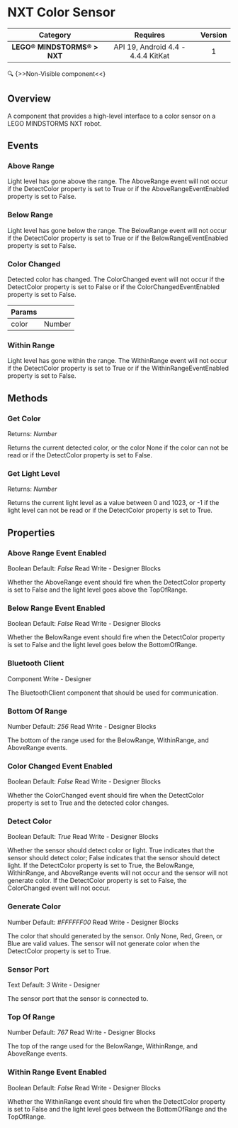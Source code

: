 # NXT Color Sensor

| Category | Requires | Version |
|:--------:|:-------:|:--------:|
|**LEGO® MINDSTORMS® > NXT**|<span class="chip chip-any">API 19, Android 4.4 - 4.4.4 KitKat</span>|<span class="chip chip-number">1</span>|

:mag: {>>Non-Visible component<<}

## Overview

A component that provides a high-level interface to a color sensor on a LEGO MINDSTORMS NXT robot.

## Events

### Above Range

Light level has gone above the range. The AboveRange event will not occur if the DetectColor property is set to True or if the AboveRangeEventEnabled property is set to False.

<div class="block" ai2-block="event" not-rendered="true" value="%7B%22componentName%22:%20%22NXT%20Color%20Sensor%22,%20%22name%22:%20%22Above%20Range%22,%20%22param%22:%20%5B%5D%7D"></div>

### Below Range

Light level has gone below the range. The BelowRange event will not occur if the DetectColor property is set to True or if the BelowRangeEventEnabled property is set to False.

<div class="block" ai2-block="event" not-rendered="true" value="%7B%22componentName%22:%20%22NXT%20Color%20Sensor%22,%20%22name%22:%20%22Below%20Range%22,%20%22param%22:%20%5B%5D%7D"></div>

### Color Changed

Detected color has changed. The ColorChanged event will not occur if the DetectColor property is set to False or if the ColorChangedEventEnabled property is set to False.

<div class="block" ai2-block="event" not-rendered="true" value="%7B%22componentName%22:%20%22NXT%20Color%20Sensor%22,%20%22name%22:%20%22Color%20Changed%22,%20%22param%22:%20%5B%22color%22%5D%7D"></div>

| Params | []() |
|--------|------|
|color|<span class="chip chip-number">Number</span>|

### Within Range

Light level has gone within the range. The WithinRange event will not occur if the DetectColor property is set to True or if the WithinRangeEventEnabled property is set to False.

<div class="block" ai2-block="event" not-rendered="true" value="%7B%22componentName%22:%20%22NXT%20Color%20Sensor%22,%20%22name%22:%20%22Within%20Range%22,%20%22param%22:%20%5B%5D%7D"></div>

## Methods

### Get Color

<span class="chip chip-number">Returns: <i>Number</i></span>

Returns the current detected color, or the color None if the color can not be read or if the DetectColor property is set to False.

<div class="block" ai2-block="method" not-rendered="true" value="%7B%22componentName%22:%20%22NXT%20Color%20Sensor%22,%20%22name%22:%20%22Get%20Color%22,%20%22output%22:%20true,%20%22param%22:%20%5B%5D%7D"></div>

### Get Light Level

<span class="chip chip-number">Returns: <i>Number</i></span>

Returns the current light level as a value between 0 and 1023, or -1 if the light level can not be read or if the DetectColor property is set to True.

<div class="block" ai2-block="method" not-rendered="true" value="%7B%22componentName%22:%20%22NXT%20Color%20Sensor%22,%20%22name%22:%20%22Get%20Light%20Level%22,%20%22output%22:%20true,%20%22param%22:%20%5B%5D%7D"></div>

## Properties

### Above Range Event Enabled

<span style="user-select: none;"><span class="chip chip-boolean">Boolean</span>&#32;<span class="chip chip-boolean">Default: <i>False</i></span>&#32;&#32;&#32;&#32;&#32;&#32;&#32;&#32;&#32;&#32;<span class="chip chip-rw">Read</span>&#32;<span class="chip chip-rw">Write</span>&#32;-&#32;<span class="chip chip-bd">Designer</span>&#32;<span class="chip chip-bd">Blocks</span>&#32;</span>

Whether the AboveRange event should fire when the DetectColor property is set to False and the light level goes above the TopOfRange.

<div class="block" ai2-block="property" not-rendered="true" value="%7B%22componentName%22:%20%22NXT%20Color%20Sensor%22,%20%22name%22:%20%22Above%20Range%20Event%20Enabled%22,%20%22getter%22:%20true%7D"></div>
<div class="block" ai2-block="property" not-rendered="true" value="%7B%22componentName%22:%20%22NXT%20Color%20Sensor%22,%20%22name%22:%20%22Above%20Range%20Event%20Enabled%22,%20%22getter%22:%20false%7D"></div>

### Below Range Event Enabled

<span style="user-select: none;"><span class="chip chip-boolean">Boolean</span>&#32;<span class="chip chip-boolean">Default: <i>False</i></span>&#32;&#32;&#32;&#32;&#32;&#32;&#32;&#32;&#32;&#32;<span class="chip chip-rw">Read</span>&#32;<span class="chip chip-rw">Write</span>&#32;-&#32;<span class="chip chip-bd">Designer</span>&#32;<span class="chip chip-bd">Blocks</span>&#32;</span>

Whether the BelowRange event should fire when the DetectColor property is set to False and the light level goes below the BottomOfRange.

<div class="block" ai2-block="property" not-rendered="true" value="%7B%22componentName%22:%20%22NXT%20Color%20Sensor%22,%20%22name%22:%20%22Below%20Range%20Event%20Enabled%22,%20%22getter%22:%20true%7D"></div>
<div class="block" ai2-block="property" not-rendered="true" value="%7B%22componentName%22:%20%22NXT%20Color%20Sensor%22,%20%22name%22:%20%22Below%20Range%20Event%20Enabled%22,%20%22getter%22:%20false%7D"></div>

### Bluetooth Client

<span style="user-select: none;"><span class="chip chip-component">Component</span>&#32;&#32;&#32;&#32;&#32;&#32;&#32;&#32;&#32;&#32;<span class="chip chip-rw">Write</span>&#32;-&#32;<span class="chip chip-bd">Designer</span>&#32;</span>

The BluetoothClient component that should be used for communication.

### Bottom Of Range

<span style="user-select: none;"><span class="chip chip-number">Number</span>&#32;<span class="chip chip-number">Default: <i>256</i></span>&#32;&#32;&#32;&#32;&#32;&#32;&#32;&#32;&#32;&#32;<span class="chip chip-rw">Read</span>&#32;<span class="chip chip-rw">Write</span>&#32;-&#32;<span class="chip chip-bd">Designer</span>&#32;<span class="chip chip-bd">Blocks</span>&#32;</span>

The bottom of the range used for the BelowRange, WithinRange, and AboveRange events.

<div class="block" ai2-block="property" not-rendered="true" value="%7B%22componentName%22:%20%22NXT%20Color%20Sensor%22,%20%22name%22:%20%22Bottom%20Of%20Range%22,%20%22getter%22:%20true%7D"></div>
<div class="block" ai2-block="property" not-rendered="true" value="%7B%22componentName%22:%20%22NXT%20Color%20Sensor%22,%20%22name%22:%20%22Bottom%20Of%20Range%22,%20%22getter%22:%20false%7D"></div>

### Color Changed Event Enabled

<span style="user-select: none;"><span class="chip chip-boolean">Boolean</span>&#32;<span class="chip chip-boolean">Default: <i>False</i></span>&#32;&#32;&#32;&#32;&#32;&#32;&#32;&#32;&#32;&#32;<span class="chip chip-rw">Read</span>&#32;<span class="chip chip-rw">Write</span>&#32;-&#32;<span class="chip chip-bd">Designer</span>&#32;<span class="chip chip-bd">Blocks</span>&#32;</span>

Whether the ColorChanged event should fire when the DetectColor property is set to True and the detected color changes.

<div class="block" ai2-block="property" not-rendered="true" value="%7B%22componentName%22:%20%22NXT%20Color%20Sensor%22,%20%22name%22:%20%22Color%20Changed%20Event%20Enabled%22,%20%22getter%22:%20true%7D"></div>
<div class="block" ai2-block="property" not-rendered="true" value="%7B%22componentName%22:%20%22NXT%20Color%20Sensor%22,%20%22name%22:%20%22Color%20Changed%20Event%20Enabled%22,%20%22getter%22:%20false%7D"></div>

### Detect Color

<span style="user-select: none;"><span class="chip chip-boolean">Boolean</span>&#32;<span class="chip chip-boolean">Default: <i>True</i></span>&#32;&#32;&#32;&#32;&#32;&#32;&#32;&#32;&#32;&#32;<span class="chip chip-rw">Read</span>&#32;<span class="chip chip-rw">Write</span>&#32;-&#32;<span class="chip chip-bd">Designer</span>&#32;<span class="chip chip-bd">Blocks</span>&#32;</span>

Whether the sensor should detect color or light. True indicates that the sensor should detect color; False indicates that the sensor should detect light. If the DetectColor property is set to True, the BelowRange, WithinRange, and AboveRange events will not occur and the sensor will not generate color. If the DetectColor property is set to False, the ColorChanged event will not occur.

<div class="block" ai2-block="property" not-rendered="true" value="%7B%22componentName%22:%20%22NXT%20Color%20Sensor%22,%20%22name%22:%20%22Detect%20Color%22,%20%22getter%22:%20true%7D"></div>
<div class="block" ai2-block="property" not-rendered="true" value="%7B%22componentName%22:%20%22NXT%20Color%20Sensor%22,%20%22name%22:%20%22Detect%20Color%22,%20%22getter%22:%20false%7D"></div>

### Generate Color

<span style="user-select: none;"><span class="chip chip-number">Number</span>&#32;<span class="chip chip-number" style="background-color: #FFFFFF;">Default: <i>#FFFFFF00</i></span>&#32;&#32;&#32;&#32;&#32;&#32;&#32;&#32;&#32;&#32;<span class="chip chip-rw">Read</span>&#32;<span class="chip chip-rw">Write</span>&#32;-&#32;<span class="chip chip-bd">Designer</span>&#32;<span class="chip chip-bd">Blocks</span>&#32;</span>

The color that should generated by the sensor. Only None, Red, Green, or Blue are valid values. The sensor will not generate color when the DetectColor property is set to True.

<div class="block" ai2-block="property" not-rendered="true" value="%7B%22componentName%22:%20%22NXT%20Color%20Sensor%22,%20%22name%22:%20%22Generate%20Color%22,%20%22getter%22:%20true%7D"></div>
<div class="block" ai2-block="property" not-rendered="true" value="%7B%22componentName%22:%20%22NXT%20Color%20Sensor%22,%20%22name%22:%20%22Generate%20Color%22,%20%22getter%22:%20false%7D"></div>

### Sensor Port

<span style="user-select: none;"><span class="chip chip-text">Text</span>&#32;<span class="chip chip-text">Default: <i>3</i></span>&#32;&#32;&#32;&#32;&#32;&#32;&#32;&#32;&#32;&#32;<span class="chip chip-rw">Write</span>&#32;-&#32;<span class="chip chip-bd">Designer</span>&#32;</span>

The sensor port that the sensor is connected to.

### Top Of Range

<span style="user-select: none;"><span class="chip chip-number">Number</span>&#32;<span class="chip chip-number">Default: <i>767</i></span>&#32;&#32;&#32;&#32;&#32;&#32;&#32;&#32;&#32;&#32;<span class="chip chip-rw">Read</span>&#32;<span class="chip chip-rw">Write</span>&#32;-&#32;<span class="chip chip-bd">Designer</span>&#32;<span class="chip chip-bd">Blocks</span>&#32;</span>

The top of the range used for the BelowRange, WithinRange, and AboveRange events.

<div class="block" ai2-block="property" not-rendered="true" value="%7B%22componentName%22:%20%22NXT%20Color%20Sensor%22,%20%22name%22:%20%22Top%20Of%20Range%22,%20%22getter%22:%20true%7D"></div>
<div class="block" ai2-block="property" not-rendered="true" value="%7B%22componentName%22:%20%22NXT%20Color%20Sensor%22,%20%22name%22:%20%22Top%20Of%20Range%22,%20%22getter%22:%20false%7D"></div>

### Within Range Event Enabled

<span style="user-select: none;"><span class="chip chip-boolean">Boolean</span>&#32;<span class="chip chip-boolean">Default: <i>False</i></span>&#32;&#32;&#32;&#32;&#32;&#32;&#32;&#32;&#32;&#32;<span class="chip chip-rw">Read</span>&#32;<span class="chip chip-rw">Write</span>&#32;-&#32;<span class="chip chip-bd">Designer</span>&#32;<span class="chip chip-bd">Blocks</span>&#32;</span>

Whether the WithinRange event should fire when the DetectColor property is set to False and the light level goes between the BottomOfRange and the TopOfRange.

<div class="block" ai2-block="property" not-rendered="true" value="%7B%22componentName%22:%20%22NXT%20Color%20Sensor%22,%20%22name%22:%20%22Within%20Range%20Event%20Enabled%22,%20%22getter%22:%20true%7D"></div>
<div class="block" ai2-block="property" not-rendered="true" value="%7B%22componentName%22:%20%22NXT%20Color%20Sensor%22,%20%22name%22:%20%22Within%20Range%20Event%20Enabled%22,%20%22getter%22:%20false%7D"></div>
